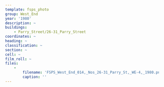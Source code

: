 ```yaml
---
template: fsps_photo
group: West_End
year: '1980'
description: ~
buildings:
    - Parry_Street/26-31_Parry_Street
coordinates: ~
heading: ~
classification: ~
section: ~
cell: ~
film_roll: ~
files:
    -
        filename: 'FSPS_West_End_014,_Nos_26-31_Parry_St,_WE-4,_1980.png'
        caption: ''
---
```

